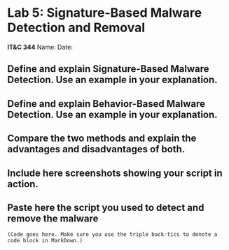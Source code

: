 # Lab 5: Signature-Based Malware Detection and Removal

**IT&C 344**
Name: 
Date: 

## Define and explain Signature-Based Malware Detection. Use an example in your explanation.

## Define and explain Behavior-Based Malware Detection. Use an example in your explanation.

## Compare the two methods and explain the advantages and disadvantages of both.

## Include here screenshots showing your script in action.

## Paste here the script you used to detect and remove the malware

```
(Code goes here. Make sure you use the triple back-tics to denote a code block in MarkDown.)
```
